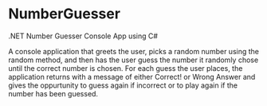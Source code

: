 # NumberGuesser
.NET Number Guesser Console App using C#

A console application that greets the user, picks a random number using the random method, and then has the user guess the number it randomly chose until the correct number is chosen. For each guess the user places, the application returns with a message of either Correct! or Wrong Answer and  gives the oppurtunity to guess again if incorrect or to play again if the number has been guessed.


